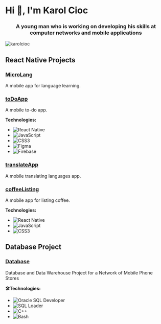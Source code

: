 # Hi 👋, I'm Karol Cioc #
<h3 align="center">A young man who is working on developing his skills at computer networks and mobile applications</h3>
<p align="left"><img src="https://komarev.com/ghpvc/?username=karolcioc&label=Profile%20views&color=0e75b6&style=flat" alt="karolcioc" /></p>

## React Native Projects

### [MicroLang](https://github.com/KarolCioc/MicroLang)
A mobile app for language learning.

### [toDoApp](https://github.com/KarolCioc/toDoApp)
A mobile to-do app.

**Technologies:**
- ![React Native](https://img.shields.io/badge/React_Native-blue?style=flat&logo=react)
- ![JavaScript](https://img.shields.io/badge/JavaScript-yellow?style=flat&logo=javascript)
- ![CSS3](https://img.shields.io/badge/CSS3-blue?style=flat&logo=css3)
- ![Figma](https://img.shields.io/badge/Figma-purple?style=flat&logo=figma)
- ![Firebase](https://img.shields.io/badge/Firebase-orange?style=flat&logo=firebase)



### [translateApp](https://github.com/KarolCioc/translateApp)
A mobile translating languages app.

### [coffeeListing](https://github.com/KarolCioc/coffeeListing)
A mobile app for listing coffee.

**Technologies:**
- ![React Native](https://img.shields.io/badge/React_Native-blue?style=flat&logo=react)
- ![JavaScript](https://img.shields.io/badge/JavaScript-yellow?style=flat&logo=javascript)
- ![CSS3](https://img.shields.io/badge/CSS3-blue?style=flat&logo=css3)

## Database Project

### [Database](https://github.com/KarolCioc/Projekt-bazy-danych-i-hurtowni-danych)
Database and Data Warehouse Project for a Network of Mobile Phone Stores

**🛠️Technologies:**
- ![Oracle SQL Developer](https://img.shields.io/badge/SQL%20Developer%20Data%20Modeler-%230073cf.svg?style=for-the-badge&logo=oracle&logoColor=white)
- ![SQL Loader](https://img.shields.io/badge/SQL%20Loader-%23f29111.svg?style=for-the-badge&logo=database&logoColor=white)
- ![C++](https://img.shields.io/badge/C++-%2300599C.svg?style=for-the-badge&logo=c%2B%2B&logoColor=white)
- ![Bash](https://img.shields.io/badge/Bash-%23121011.svg?style=for-the-badge&logo=gnu-bash&logoColor=white)

